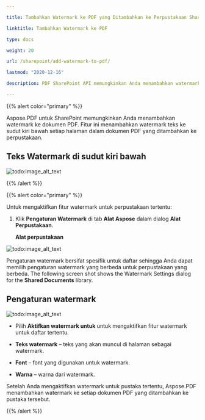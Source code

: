 ```yaml
---

title: Tambahkan Watermark ke PDF yang Ditambahkan ke Perpustakaan SharePoint

linktitle: Tambahkan Watermark ke PDF

type: docs

weight: 20

url: /sharepoint/add-watermark-to-pdf/

lastmod: "2020-12-16"

description: PDF SharePoint API memungkinkan Anda menambahkan watermark ke dokumen PDF yang ditambahkan ke perpustakaan.

---
```




{{% alert color="primary" %}}



Aspose.PDF untuk SharePoint memungkinkan Anda menambahkan watermark ke dokumen PDF. Fitur ini menambahkan watermark teks ke sudut kiri bawah setiap halaman dalam dokumen PDF yang ditambahkan ke perpustakaan.



## **Teks Watermark di sudut kiri bawah**



![todo:image_alt_text](add-watermark-to-pdf_1.jpg)



{{% /alert %}}



{{% alert color="primary" %}}



Untuk mengaktifkan fitur watermark untuk perpustakaan tertentu:



1. Klik **Pengaturan Watermark** di tab **Alat Aspose** dalam dialog **Alat Perpustakaan**.



   **Alat perpustakaan**



![todo:image_alt_text](add-watermark-to-pdf_2.jpg)



Pengaturan watermark bersifat spesifik untuk daftar sehingga Anda dapat memilih pengaturan watermark yang berbeda untuk perpustakaan yang berbeda. The following screen shot shows the Watermark Settings dialog for the **Shared Documents** library.

## **Pengaturan watermark**

![todo:image_alt_text](add-watermark-to-pdf_3.jpg)

- Pilih **Aktifkan watermark untuk** untuk mengaktifkan fitur watermark untuk daftar tertentu.

- **Teks watermark** – teks yang akan muncul di halaman sebagai watermark.

- **Font** – font yang digunakan untuk watermark.

- **Warna** – warna dari watermark.

Setelah Anda mengaktifkan watermark untuk pustaka tertentu, Aspose.PDF menambahkan watermark ke setiap dokumen PDF yang ditambahkan ke pustaka tersebut.

{{% /alert %}}